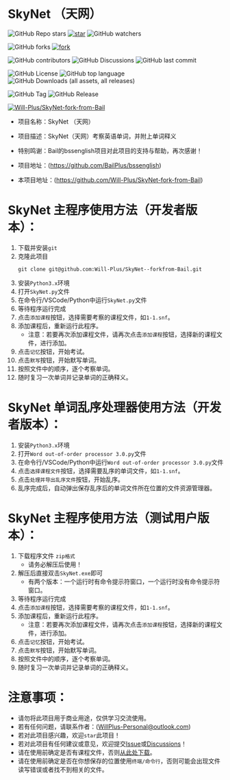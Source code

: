 # SkyNet （天网）

![GitHub Repo stars](https://img.shields.io/github/stars/Will-Plus/SkyNet-fork-from-Bail)
[![star](https://gitee.com/will-plus/SkyNet-fork-from-Bail/badge/star.svg?theme=dark)](https://gitee.com/will-plus/SkyNet-fork-from-Bail/stargazers)
![GitHub watchers](https://img.shields.io/github/watchers/Will-Plus/SkyNet-fork-from-Bail)

![GitHub forks](https://img.shields.io/github/forks/Will-Plus/SkyNet-fork-from-Bail)
[![fork](https://gitee.com/will-plus/SkyNet-fork-from-Bail/badge/fork.svg?theme=dark)](https://gitee.com/will-plus/SkyNet-fork-from-Bail/members)

![GitHub contributors](https://img.shields.io/github/contributors/Will-Plus/SkyNet-fork-from-Bail)
![GitHub Discussions](https://img.shields.io/github/discussions/Will-Plus/SkyNet-fork-from-Bail)
![GitHub last commit](https://img.shields.io/github/last-commit/Will-Plus/SkyNet-fork-from-Bail)

![GitHub License](https://img.shields.io/github/license/Will-Plus/SkyNet-fork-from-Bail)
![GitHub top language](https://img.shields.io/github/languages/top/Will-Plus/SkyNet-fork-from-Bail)
![GitHub Downloads (all assets, all releases)](https://img.shields.io/github/downloads/Will-Plus/SkyNet-fork-from-Bail/total)

![GitHub Tag](https://img.shields.io/github/v/tag/Will-Plus/SkyNet-fork-from-Bail)
![GitHub Release](https://img.shields.io/github/v/release/Will-Plus/SkyNet-fork-from-Bail)

[![Will-Plus/SkyNet-fork-from-Bail](https://gitee.com/will-plus/SkyNet-fork-from-Bail/widgets/widget_card.svg?colors=4183c4,ffffff,ffffff,e3e9ed,666666,9b9b9b)](https://gitee.com/will-plus/SkyNet-fork-from-Bail)
- 项目名称：SkyNet （天网）

- 项目描述：SkyNet（天网）考察英语单词，并附上单词释义

- 特别鸣谢：Bail的bssenglish项目对此项目的支持与帮助，再次感谢！

- 项目地址：(https://github.com/BailPlus/bssenglish)

- 本项目地址：(https://github.com/Will-Plus/SkyNet-fork-from-Bail)

# SkyNet 主程序使用方法（开发者版本）：

1. 下载并安装`git`
2. 克隆此项目
    ```
    git clone git@github.com:Will-Plus/SkyNet--forkfrom-Bail.git
    ```
3. 安装`Python3.x`环境
4. 打开`SkyNet.py`文件
5. 在命令行/VSCode/Python中运行`SkyNet.py`文件
6. 等待程序运行完成
7. 点击`添加课程`按钮，选择需要考察的课程文件，如`1-1.snf`。
8. 添加课程后，重新运行此程序。
   - 注意：若要再次添加课程文件，请再次点击`添加课程`按钮，选择新的课程文件，进行添加。
9.  点击`记忆`按钮，开始考试。
10. 点击`默写`按钮，开始默写单词。
11. 按照文件中的顺序，逐个考察单词。
12. 随时复习一次单词并记录单词的正确释义。
    
# SkyNet 单词乱序处理器使用方法（开发者版本）：

1. 安装`Python3.x`环境
2. 打开`Word out-of-order processor 3.0.py`文件
3. 在命令行/VSCode/Python中运行`Word out-of-order processor 3.0.py`文件 
4. 点击`选择课程文件`按钮，选择需要乱序的单词文件，如`1-1.snf`。
5. 点击`处理并导出乱序文件`按钮，开始乱序。
6. 乱序完成后，自动弹出保存乱序后的单词文件所在位置的文件资源管理器。

# SkyNet 主程序使用方法（测试用户版本）：

1. 下载程序文件 `zip格式`
   - 请务必解压后使用！
2. 解压后直接双击`SkyNet.exe`即可
   - 有两个版本：一个运行时有命令提示符窗口，一个运行时没有命令提示符窗口。
3. 等待程序运行完成
4. 点击`添加课程`按钮，选择需要考察的课程文件，如`1-1.snf`。
5. 添加课程后，重新运行此程序。
   - 注意：若要再次添加课程文件，请再次点击`添加课程`按钮，选择新的课程文件，进行添加。
6.  点击`记忆`按钮，开始考试。
7.  点击`默写`按钮，开始默写单词。
8.  按照文件中的顺序，逐个考察单词。
9.  随时复习一次单词并记录单词的正确释义。


# 注意事项：

- 请勿将此项目用于商业用途，仅供学习交流使用。
- 若有任何问题，请联系作者：(WillPlus-Personal@outlook.com)
- 若对此项目感兴趣，欢迎`star`此项目！
- 若对此项目有任何建议或意见，欢迎提交[Issue](https://github.com/Will-Plus/SkyNet-fork-from-Bail/issues)或[Discussions](https://github.com/Will-Plus/SkyNet-fork-from-Bail/discussions)！
- 请在使用前确定是否有课程文件，否则[从此处下载](https://github.com/Will-Plus/SkyNet-fork-from-Bail/tree/main/%E8%AF%BE%E7%A8%8B%E6%96%87%E4%BB%B6)。
- 请在使用前确定是否在你想保存的位置使用`终端/命令行`，否则可能会出现文件读写错误或者找不到相关的文件。